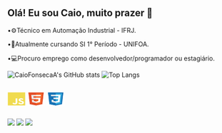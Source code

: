 ## Olá! Eu sou Caio, muito prazer 👋

•⚙️Técnico em Automação Industrial - IFRJ.

•🌱Atualmente cursando SI 1° Período - UNIFOA.

•💻Procuro emprego como desenvolvedor/programador ou estagiário.


![CaioFonsecaA's GitHub stats](https://github-readme-stats.vercel.app/api?username=CaioFonsecaA&show_icons=true&theme=dark)
![Top Langs](https://github-readme-stats.vercel.app/api/top-langs/?username=CaioFonsecaA&hide_progress=true)


<div style="display: inline_block"><br>
  <img align="center" alt="Caio-Js" height="30" width="40" src="https://raw.githubusercontent.com/devicons/devicon/master/icons/javascript/javascript-plain.svg">
  <img align="center" alt="Caio-HTML" height="30" width="40" src="https://raw.githubusercontent.com/devicons/devicon/master/icons/html5/html5-original.svg">
  <img align="center" alt="Caio-CSS" height="30" width="40" src="https://raw.githubusercontent.com/devicons/devicon/master/icons/css3/css3-original.svg">
</div>

##


<div> 
  <a href="https://instagram.com/fonsec4vx" target="_blank"><img src="https://img.shields.io/badge/-Instagram-%23E4405F?style=for-the-badge&logo=instagram&logoColor=white" target="_blank"></a>
  <a href = "mailto:caioavelinofonseca02@gmail.com"><img src="https://img.shields.io/badge/-Gmail-%23333?style=for-the-badge&logo=gmail&logoColor=white" target="_blank"></a>
  <a href= "www.linkedin.com/in/caio-FonsecaA" target="_blank"><img src="https://img.shields.io/badge/-LinkedIn-%230077B5?style=for-the-badge&logo=linkedin&logoColor=white" target="_blank"></a> 
</div>
